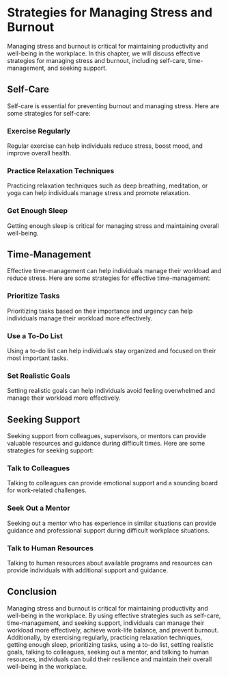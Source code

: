 Strategies for Managing Stress and Burnout
==================================================================================

Managing stress and burnout is critical for maintaining productivity and well-being in the workplace. In this chapter, we will discuss effective strategies for managing stress and burnout, including self-care, time-management, and seeking support.

Self-Care
---------

Self-care is essential for preventing burnout and managing stress. Here are some strategies for self-care:

### Exercise Regularly

Regular exercise can help individuals reduce stress, boost mood, and improve overall health.

### Practice Relaxation Techniques

Practicing relaxation techniques such as deep breathing, meditation, or yoga can help individuals manage stress and promote relaxation.

### Get Enough Sleep

Getting enough sleep is critical for managing stress and maintaining overall well-being.

Time-Management
---------------

Effective time-management can help individuals manage their workload and reduce stress. Here are some strategies for effective time-management:

### Prioritize Tasks

Prioritizing tasks based on their importance and urgency can help individuals manage their workload more effectively.

### Use a To-Do List

Using a to-do list can help individuals stay organized and focused on their most important tasks.

### Set Realistic Goals

Setting realistic goals can help individuals avoid feeling overwhelmed and manage their workload more effectively.

Seeking Support
---------------

Seeking support from colleagues, supervisors, or mentors can provide valuable resources and guidance during difficult times. Here are some strategies for seeking support:

### Talk to Colleagues

Talking to colleagues can provide emotional support and a sounding board for work-related challenges.

### Seek Out a Mentor

Seeking out a mentor who has experience in similar situations can provide guidance and professional support during difficult workplace situations.

### Talk to Human Resources

Talking to human resources about available programs and resources can provide individuals with additional support and guidance.

Conclusion
----------

Managing stress and burnout is critical for maintaining productivity and well-being in the workplace. By using effective strategies such as self-care, time-management, and seeking support, individuals can manage their workload more effectively, achieve work-life balance, and prevent burnout. Additionally, by exercising regularly, practicing relaxation techniques, getting enough sleep, prioritizing tasks, using a to-do list, setting realistic goals, talking to colleagues, seeking out a mentor, and talking to human resources, individuals can build their resilience and maintain their overall well-being in the workplace.
